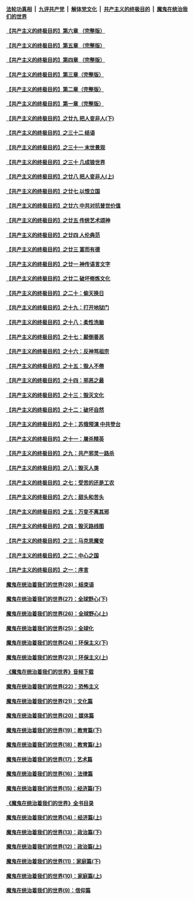 

####  [法轮功真相](../../../../basic/blob/master/README.md?t=07041731) &nbsp;|&nbsp; [九评共产党](../../../../9ping.md/blob/master/README.md?t=07041731) &nbsp;|&nbsp; [解体党文化](../../../../jtdwh.md/blob/master/README.md?t=07041731)  &nbsp;|&nbsp; [共产主义的终极目的](../../../../gczydzjmd.md/blob/master/README.md?t=07041731) &nbsp;|&nbsp; [魔鬼在统治我们的世界](../../../../mgztzwmdsj.md/blob/master/README.md?t=07041731) 

#### [【共产主义的终极目的】第六章 （完整版）](../pages/nsc422/n11428913.md?t=07041731) 

#### [【共产主义的终极目的】第五章 （完整版）](../pages/nsc422/n11428912.md?t=07041731) 

#### [【共产主义的终极目的】第四章 （完整版）](../pages/nsc422/n11428907.md?t=07041731) 

#### [【共产主义的终极目的】第三章（完整版）](../pages/nsc422/n11428848.md?t=07041731) 

#### [【共产主义的终极目的】第二章（完整版）](../pages/nsc422/n11428831.md?t=07041731) 

#### [【共产主义的终极目的】第一章（完整版）](../pages/nsc422/n11417651.md?t=07041731) 

#### [【共产主义的终极目的】之廿九 把人变非人(下)](../pages/nsc422/n11344140.md?t=07041731) 

#### [【共产主义的终极目的】之三十二 结语](../pages/nsc422/n11360535.md?t=07041731) 

#### [【共产主义的终极目的】之三十一 末世景观](../pages/nsc422/n11351129.md?t=07041731) 

#### [【共产主义的终极目的】之三十 几成狼世界](../pages/nsc422/n11348280.md?t=07041731) 

#### [【共产主义的终极目的】之廿八 把人变非人(上)](../pages/nsc422/n11340492.md?t=07041731) 

#### [【共产主义的终极目的】之廿七 以恨立国](../pages/nsc422/n11336944.md?t=07041731) 

#### [【共产主义的终极目的】之廿六 中共对抗普世价值](../pages/nsc422/n11324785.md?t=07041731) 

#### [【共产主义的终极目的】之廿五 传统艺术颂神](../pages/nsc422/n11296396.md?t=07041731) 

#### [【共产主义的终极目的】之廿四 人伦典范](../pages/nsc422/n11296397.md?t=07041731) 

#### [【共产主义的终极目的】之廿三 富而有德](../pages/nsc422/n11283598.md?t=07041731) 

#### [【共产主义的终极目的】之廿一 神传语言文字](../pages/nsc422/n11263265.md?t=07041731) 

#### [【共产主义的终极目的】之廿二 破坏修炼文化](../pages/nsc422/n11245728.md?t=07041731) 

#### [【共产主义的终极目的】之二十：偷天换日](../pages/nsc422/n11238846.md?t=07041731) 

#### [【共产主义的终极目的】之十九：打开地狱门](../pages/nsc422/n11206376.md?t=07041731) 

#### [【共产主义的终极目的】之十八：柔性洗脑](../pages/nsc422/n11199994.md?t=07041731) 

#### [【共产主义的终极目的】之十七：颠倒善恶](../pages/nsc422/n11179782.md?t=07041731) 

#### [【共产主义的终极目的】之十六：反神骂祖宗](../pages/nsc422/n11166798.md?t=07041731) 

#### [【共产主义的终极目的】之十五：毁人不倦](../pages/nsc422/n11166792.md?t=07041731) 

#### [【共产主义的终极目的】之十四：邪恶之最](../pages/nsc422/n11150249.md?t=07041731) 

#### [【共产主义的终极目的】之十三：毁灭文化](../pages/nsc422/n11135227.md?t=07041731) 

#### [【共产主义的终极目的】之十二：破坏自然](../pages/nsc422/n11135214.md?t=07041731) 

#### [【共产主义的终极目的】之十：苏俄预演 中共登台](../pages/nsc422/n11118424.md?t=07041731) 

#### [【共产主义的终极目的】之十一：屠杀精英](../pages/nsc422/n11118442.md?t=07041731) 

#### [【共产主义的终极目的】之九：共产邪灵一路杀](../pages/nsc422/n11114139.md?t=07041731) 

#### [【共产主义的终极目的】之八：毁灭人类](../pages/nsc422/n11108503.md?t=07041731) 

#### [【共产主义的终极目的】之七：受苦的还是工农](../pages/nsc422/n11101809.md?t=07041731) 

#### [【共产主义的终极目的】之六：甜头和苦头](../pages/nsc422/n11096971.md?t=07041731) 

#### [【共产主义的终极目的】之五：万变不离其邪](../pages/nsc422/n11091285.md?t=07041731) 

#### [【共产主义的终极目的】之四：毁灭路线图](../pages/nsc422/n11086284.md?t=07041731) 

#### [【共产主义的终极目的】之三：马克思魔变](../pages/nsc422/n11061941.md?t=07041731) 

#### [【共产主义的终极目的】之二：中心之国](../pages/nsc422/n11047728.md?t=07041731) 

#### [【共产主义的终极目的】之一：序言](../pages/nsc422/n11086077.md?t=07041731) 

#### [魔鬼在统治着我们的世界(28)：结束语](../pages/nsc422/n10936246.md?t=07041731) 

#### [魔鬼在统治着我们的世界(27)：全球野心(下)](../pages/nsc422/n10928319.md?t=07041731) 

#### [魔鬼在统治着我们的世界(26)：全球野心(上)](../pages/nsc422/n10900318.md?t=07041731) 

#### [魔鬼在统治着我们的世界(25)：全球化](../pages/nsc422/n10788205.md?t=07041731) 

#### [魔鬼在统治着我们的世界(24)：环保主义(下)](../pages/nsc422/n10695307.md?t=07041731) 

#### [魔鬼在统治着我们的世界(23)：环保主义(上)](../pages/nsc422/n10688613.md?t=07041731) 

#### [《魔鬼在统治着我们的世界》音频下载](../pages/nsc422/n10635553.md?t=07041731) 

#### [魔鬼在统治着我们的世界(22)：恐怖主义](../pages/nsc422/n10614727.md?t=07041731) 

#### [魔鬼在统治着我们的世界(21)：文化篇](../pages/nsc422/n10597706.md?t=07041731) 

#### [魔鬼在统治着我们的世界(20)：媒体篇](../pages/nsc422/n10586579.md?t=07041731) 

#### [魔鬼在统治着我们的世界(19)：教育篇(下)](../pages/nsc422/n10564808.md?t=07041731) 

#### [魔鬼在统治着我们的世界(18)：教育篇(上)](../pages/nsc422/n10526970.md?t=07041731) 

#### [魔鬼在统治着我们的世界(17)：艺术篇](../pages/nsc422/n10499093.md?t=07041731) 

#### [魔鬼在统治着我们的世界(16)：法律篇](../pages/nsc422/n10485969.md?t=07041731) 

#### [魔鬼在统治着我们的世界(15)：经济篇(下)](../pages/nsc422/n10469975.md?t=07041731) 

#### [《魔鬼在统治着我们的世界》全书目录](../pages/nsc422/n10464261.md?t=07041731) 

#### [魔鬼在统治着我们的世界(14)：经济篇(上)](../pages/nsc422/n10457370.md?t=07041731) 

#### [魔鬼在统治着我们的世界(13)：政治篇(下)](../pages/nsc422/n10448270.md?t=07041731) 

#### [魔鬼在统治着我们的世界(12)：政治篇(上)](../pages/nsc422/n10444576.md?t=07041731) 

#### [魔鬼在统治着我们的世界(11)：家庭篇(下)](../pages/nsc422/n10440961.md?t=07041731) 

#### [魔鬼在统治着我们的世界(10)：家庭篇(上)](../pages/nsc422/n10435448.md?t=07041731) 

#### [魔鬼在统治着我们的世界(9)：信仰篇](../pages/nsc422/n10432159.md?t=07041731) 

